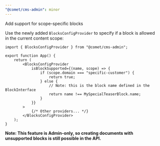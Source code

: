 ```yaml
---
"@comet/cms-admin": minor
---
```


Add support for scope-specific blocks

Use the newly added `BlocksConfigProvider` to specify if a block is allowed in the current content scope:

```tsx title="App.tsx"
import { BlocksConfigProvider } from "@comet/cms-admin";

export function App() {
    return (
        <BlocksConfigProvider
            isBlockSupported={(name, scope) => {
                if (scope.domain === "specific-customer") {
                    return true;
                } else {
                    // Note: this is the block name defined in the BlockInterface
                    return name !== MySpecialTeaserBlock.name;
                }
            }}
        >
            {/* Other providers... */}
        </BlocksConfigProvider>
    );
}
```

**Note: This feature is Admin-only, so creating documents with unsupported blocks is still possible in the API.**
